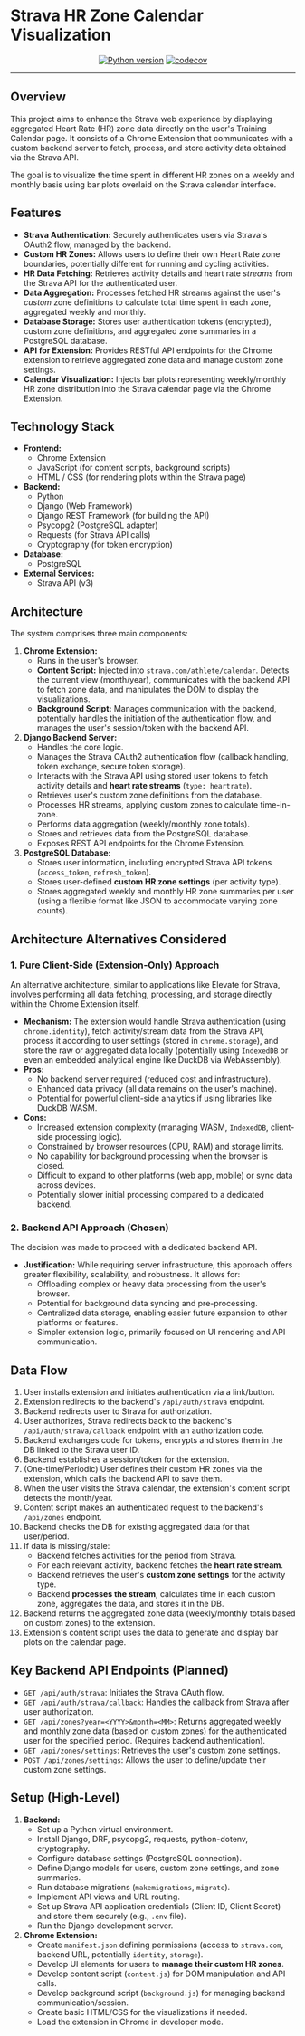 # Strava HR Zone Calendar Visualization

<div align="center">

[![Python version](https://img.shields.io/badge/python-3.12-blue)](https://img.shields.io/badge/python-3.12-blue)
[![codecov](https://codecov.io/github/stancld/strava-zones/graph/badge.svg?token=LNOJHFDBUA)](https://codecov.io/github/stancld/strava-zones)

______________________________________________________________________

</div>

## Overview

This project aims to enhance the Strava web experience by displaying aggregated Heart Rate (HR) zone data directly on the user's Training Calendar page. It consists of a Chrome Extension that communicates with a custom backend server to fetch, process, and store activity data obtained via the Strava API.

The goal is to visualize the time spent in different HR zones on a weekly and monthly basis using bar plots overlaid on the Strava calendar interface.

## Features

*   **Strava Authentication:** Securely authenticates users via Strava's OAuth2 flow, managed by the backend.
*   **Custom HR Zones:** Allows users to define their own Heart Rate zone boundaries, potentially different for running and cycling activities.
*   **HR Data Fetching:** Retrieves activity details and heart rate *streams* from the Strava API for the authenticated user.
*   **Data Aggregation:** Processes fetched HR streams against the user's *custom* zone definitions to calculate total time spent in each zone, aggregated weekly and monthly.
*   **Database Storage:** Stores user authentication tokens (encrypted), custom zone definitions, and aggregated zone summaries in a PostgreSQL database.
*   **API for Extension:** Provides RESTful API endpoints for the Chrome extension to retrieve aggregated zone data and manage custom zone settings.
*   **Calendar Visualization:** Injects bar plots representing weekly/monthly HR zone distribution into the Strava calendar page via the Chrome Extension.

## Technology Stack

*   **Frontend:**
    *   Chrome Extension
    *   JavaScript (for content scripts, background scripts)
    *   HTML / CSS (for rendering plots within the Strava page)
*   **Backend:**
    *   Python
    *   Django (Web Framework)
    *   Django REST Framework (for building the API)
    *   Psycopg2 (PostgreSQL adapter)
    *   Requests (for Strava API calls)
    *   Cryptography (for token encryption)
*   **Database:**
    *   PostgreSQL
*   **External Services:**
    *   Strava API (v3)

## Architecture

The system comprises three main components:

1.  **Chrome Extension:**
    *   Runs in the user's browser.
    *   **Content Script:** Injected into `strava.com/athlete/calendar`. Detects the current view (month/year), communicates with the backend API to fetch zone data, and manipulates the DOM to display the visualizations.
    *   **Background Script:** Manages communication with the backend, potentially handles the initiation of the authentication flow, and manages the user's session/token with the backend API.
2.  **Django Backend Server:**
    *   Handles the core logic.
    *   Manages the Strava OAuth2 authentication flow (callback handling, token exchange, secure token storage).
    *   Interacts with the Strava API using stored user tokens to fetch activity details and **heart rate streams** (`type: heartrate`).
    *   Retrieves user's custom zone definitions from the database.
    *   Processes HR streams, applying custom zones to calculate time-in-zone.
    *   Performs data aggregation (weekly/monthly zone totals).
    *   Stores and retrieves data from the PostgreSQL database.
    *   Exposes REST API endpoints for the Chrome Extension.
3.  **PostgreSQL Database:**
    *   Stores user information, including encrypted Strava API tokens (`access_token`, `refresh_token`).
    *   Stores user-defined **custom HR zone settings** (per activity type).
    *   Stores aggregated weekly and monthly HR zone summaries per user (using a flexible format like JSON to accommodate varying zone counts).

## Architecture Alternatives Considered

### 1. Pure Client-Side (Extension-Only) Approach

An alternative architecture, similar to applications like Elevate for Strava, involves performing all data fetching, processing, and storage directly within the Chrome Extension itself.

*   **Mechanism:** The extension would handle Strava authentication (using `chrome.identity`), fetch activity/stream data from the Strava API, process it according to user settings (stored in `chrome.storage`), and store the raw or aggregated data locally (potentially using `IndexedDB` or even an embedded analytical engine like DuckDB via WebAssembly).
*   **Pros:**
    *   No backend server required (reduced cost and infrastructure).
    *   Enhanced data privacy (all data remains on the user's machine).
    *   Potential for powerful client-side analytics if using libraries like DuckDB WASM.
*   **Cons:**
    *   Increased extension complexity (managing WASM, `IndexedDB`, client-side processing logic).
    *   Constrained by browser resources (CPU, RAM) and storage limits.
    *   No capability for background processing when the browser is closed.
    *   Difficult to expand to other platforms (web app, mobile) or sync data across devices.
    *   Potentially slower initial processing compared to a dedicated backend.

### 2. Backend API Approach (Chosen)

The decision was made to proceed with a dedicated backend API.

*   **Justification:** While requiring server infrastructure, this approach offers greater flexibility, scalability, and robustness. It allows for:
    *   Offloading complex or heavy data processing from the user's browser.
    *   Potential for background data syncing and pre-processing.
    *   Centralized data storage, enabling easier future expansion to other platforms or features.
    *   Simpler extension logic, primarily focused on UI rendering and API communication.

## Data Flow

1.  User installs extension and initiates authentication via a link/button.
2.  Extension redirects to the backend's `/api/auth/strava` endpoint.
3.  Backend redirects user to Strava for authorization.
4.  User authorizes, Strava redirects back to the backend's `/api/auth/strava/callback` endpoint with an authorization code.
5.  Backend exchanges code for tokens, encrypts and stores them in the DB linked to the Strava user ID.
6.  Backend establishes a session/token for the extension.
7.  (One-time/Periodic) User defines their custom HR zones via the extension, which calls the backend API to save them.
8.  When the user visits the Strava calendar, the extension's content script detects the month/year.
9.  Content script makes an authenticated request to the backend's `/api/zones` endpoint.
10. Backend checks the DB for existing aggregated data for that user/period.
11. If data is missing/stale:
    *   Backend fetches activities for the period from Strava.
    *   For each relevant activity, backend fetches the **heart rate stream**.
    *   Backend retrieves the user's **custom zone settings** for the activity type.
    *   Backend **processes the stream**, calculates time in each custom zone, aggregates the data, and stores it in the DB.
12. Backend returns the aggregated zone data (weekly/monthly totals based on custom zones) to the extension.
13. Extension's content script uses the data to generate and display bar plots on the calendar page.

## Key Backend API Endpoints (Planned)

*   `GET /api/auth/strava`: Initiates the Strava OAuth flow.
*   `GET /api/auth/strava/callback`: Handles the callback from Strava after user authorization.
*   `GET /api/zones?year=<YYYY>&month=<MM>`: Returns aggregated weekly and monthly zone data (based on custom zones) for the authenticated user for the specified period. (Requires backend authentication).
*   `GET /api/zones/settings`: Retrieves the user's custom zone settings.
*   `POST /api/zones/settings`: Allows the user to define/update their custom zone settings.

## Setup (High-Level)

1.  **Backend:**
    *   Set up a Python virtual environment.
    *   Install Django, DRF, psycopg2, requests, python-dotenv, cryptography.
    *   Configure database settings (PostgreSQL connection).
    *   Define Django models for users, custom zone settings, and zone summaries.
    *   Run database migrations (`makemigrations`, `migrate`).
    *   Implement API views and URL routing.
    *   Set up Strava API application credentials (Client ID, Client Secret) and store them securely (e.g., `.env` file).
    *   Run the Django development server.
2.  **Chrome Extension:**
    *   Create `manifest.json` defining permissions (access to `strava.com`, backend URL, potentially `identity`, `storage`).
    *   Develop UI elements for users to **manage their custom HR zones**.
    *   Develop content script (`content.js`) for DOM manipulation and API calls.
    *   Develop background script (`background.js`) for managing backend communication/session.
    *   Create basic HTML/CSS for the visualizations if needed.
    *   Load the extension in Chrome in developer mode.
